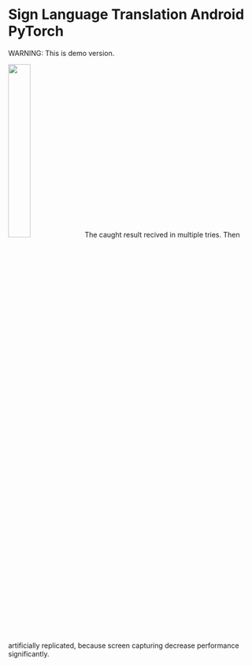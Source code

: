 # Sign Language Translation Android PyTorch
 
WARNING: This is demo version.

<img src="https://media1.giphy.com/media/lnItqdhtEHi8WEgkMI/giphy.gif"  width="30%">
The caught result recived in multiple tries. Then artificially replicated, because screen capturing decrease performance significantly.
